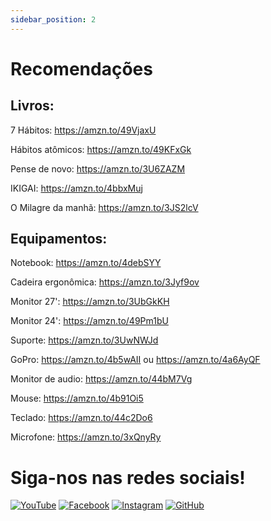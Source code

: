 ```yaml
---
sidebar_position: 2
---
```

# Recomendações

## Livros:

7 Hábitos: https://amzn.to/49VjaxU

Hábitos atômicos: https://amzn.to/49KFxGk

Pense de novo: https://amzn.to/3U6ZAZM

IKIGAI: https://amzn.to/4bbxMuj

O Milagre da manhã: https://amzn.to/3JS2lcV

## Equipamentos:

Notebook: https://amzn.to/4debSYY

Cadeira ergonômica: https://amzn.to/3Jyf9ov

Monitor 27': https://amzn.to/3UbGkKH

Monitor 24': https://amzn.to/49Pm1bU

Suporte: https://amzn.to/3UwNWJd

GoPro: https://amzn.to/4b5wAII ou https://amzn.to/4a6AyQF

Monitor de audio: https://amzn.to/44bM7Vg

Mouse: https://amzn.to/4b91Oi5

Teclado: https://amzn.to/44c2Do6

Microfone: https://amzn.to/3xQnyRy

# Siga-nos nas redes sociais!

[![YouTube](https://img.icons8.com/color/48/000000/youtube-play.png)](https://www.youtube.com/channel/UCdHlZugvc3w3hfHBSTLTD5w?sub_confirmation=1)
[![Facebook](https://img.icons8.com/color/48/000000/facebook.png)](https://www.facebook.com/people/Init-Code/61556939284040/)
[![Instagram](https://img.icons8.com/fluent/48/000000/instagram-new.png)](https://www.instagram.com/init_code/)
[![GitHub](https://img.icons8.com/material-rounded/48/ffffff/github.png)](https://github.com/initcodeexemplos)